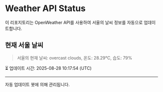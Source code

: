 
# Weather API Status

이 리포지토리는 OpenWeather API를 사용하여 서울의 날씨 정보를 자동으로 업데이트합니다.

## 현재 서울 날씨
> 서울의 현재 날씨: overcast clouds, 온도: 28.29°C, 습도: 79%

⏳ 업데이트 시간: 2025-08-28 10:17:54 (UTC)

---
자동 업데이트 봇에 의해 관리됩니다.
